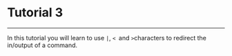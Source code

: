 # Tutorial 3
---
In this tutorial you will learn to use `|`, `< `and `>`characters to redirect the in/output of a command.




